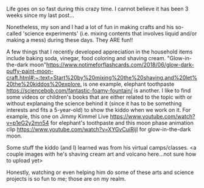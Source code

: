 Life goes on so fast during this crazy time. I cannot believe it has been 3 weeks since my last post...

Nonetheless, my son and I had a lot of fun in making crafts and his so-called 'science experiments' (i.e. mixing contents that involves liquid and/or making a mess) during these days. They ARE fun!!

A few things that I recently developed appreciation in the household items include baking soda, vinegar, food coloring and shaving cream. "Glow-in-the-dark moon"<https://www.notimeforflashcards.com/2018/06/glow-dark-puffy-paint-moon-craft.html#:~:text=Start%20by%20mixing%20the%20shaving,and%20let%20the%20kiddos%20explore.> is one example, elephant toothpaste <https://sciencebob.com/fantastic-foamy-fountain/> is another. I like to find some videos or children's books that are either related to the topic with or without explanaing the science behind it (since it has to be something interests and fits a 5-year-old) to show the kiddo when we work on it. For example, this one on Jimmy Kimmel Live <https://www.youtube.com/watch?v=p1eG2y2mn54> for elephant's toothpaste and this moon phase animation clip <https://www.youtube.com/watch?v=XYGvCuiRijI> for glow-in-the-dark moon. 

Some stuff the kiddo (and I) learned was from his virtual camps/classes. <a couple images with he's shaving cream art and volcano here...not sure how to upload yet>

Honestly, watching or even helping him do some of these arts and science projects is so fun to me; those are on my realm. 
